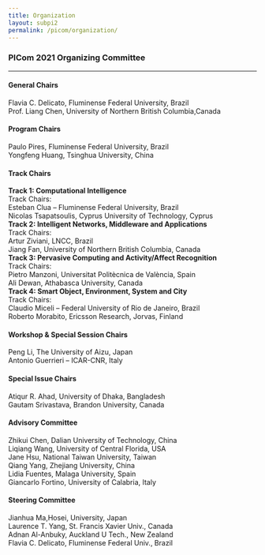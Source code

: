 ```yaml
---
title: Organization
layout: subpi2
permalink: /picom/organization/
---
```

<h3>PICom 2021 Organizing Committee</h3>

<hr/>
<h4>General Chairs</h4>
Flavia C. Delicato, Fluminense Federal University, Brazil <br/>
Prof. Liang Chen, University of Northern British Columbia,Canada <br/>

<h4>Program Chairs</h4>
 Paulo Pires, Fluminense Federal University, Brazil <br/>
 Yongfeng Huang, Tsinghua University, China <br/>

<h4>Track Chairs</h4>
<b>Track 1: Computational Intelligence</b><br/>
Track Chairs: <br/>
Esteban Clua – Fluminense Federal University, Brazil  <br/>
Nicolas Tsapatsoulis, Cyprus University of Technology, Cyprus<br/>
<b>Track 2: Intelligent Networks, Middleware and Applications </b><br/>
Track Chairs: <br/>
Artur Ziviani, LNCC, Brazil <br/>
Jiang Fan, University of Northern British Columbia, Canada  <br/>
<b>Track 3: Pervasive Computing and Activity/Affect Recognition </b><br/>
Track Chairs: <br/>
Pietro Manzoni, Universitat Politècnica de València, Spain  <br/>
Ali Dewan, Athabasca University, Canada <br/>
<b>Track 4: Smart Object, Environment, System and City </b><br/>
Track Chairs: <br/>
Claudio Miceli – Federal University of Rio de Janeiro, Brazil <br/>
Roberto Morabito, Ericsson Research, Jorvas, Finland<br/>
<h4>Workshop & Special Session Chairs</h4>
Peng Li, The University of Aizu, Japan <br/>
Antonio Guerrieri – ICAR-CNR, Italy <br/>
<h4>Special Issue Chairs</h4>
Atiqur R. Ahad, University of Dhaka, Bangladesh <br/>
Gautam Srivastava, Brandon University, Canada<br/>

<h4>Advisory Committee</h4>
Zhikui Chen, Dalian University of Technology, China<br/>
Liqiang Wang, University of Central Florida, USA<br/>
Jane Hsu, National Taiwan University, Taiwan<br/>
Qiang Yang, Zhejiang University, China<br/>
Lidia Fuentes, Malaga University, Spain<br/>
Giancarlo Fortino, University of Calabria, Italy<br/>

<h4>Steering Committee</h4>
Jianhua Ma,Hosei, University, Japan<br/>
Laurence T. Yang, St. Francis Xavier Univ., Canada<br/>
Adnan Al-Anbuky, Auckland U Tech., New Zealand<br/>
Flavia C. Delicato, Fluminense Federal Univ., Brazil<br/>

